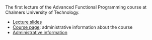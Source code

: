 The first lecture of the Advanced Functional Programming course at Chalmers
University of Technology.

* [Lecture slides](http://www.cse.chalmers.se/edu/course/TDA342_Advanced_Functional_Programming/lecture1.html)
* [Course page](http://www.cse.chalmers.se/edu/course/TDA342_Advanced_Functional_Programming/):
  administrative information about the course
* [Administrative information](http://www.cse.chalmers.se/edu/course/TDA342_Advanced_Functional_Programming/inf.html)

